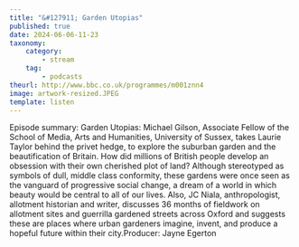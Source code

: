 ```yaml
---
title: "&#127911; Garden Utopias"
published: true
date: 2024-06-06-11-23
taxonomy:
    category:
        - stream
    tag:
        - podcasts
theurl: http://www.bbc.co.uk/programmes/m001znn4
image: artwork-resized.JPEG
template: listen
---
```


Episode summary: Garden Utopias: Michael Gilson, Associate Fellow of the School of Media, Arts and Humanities, University of Sussex, takes Laurie Taylor behind the privet hedge, to explore the suburban garden and the beautification of Britain. How did millions of British people develop an obsession with their own cherished plot of land? Although stereotyped as symbols of dull, middle class conformity, these gardens were once seen as the vanguard of progressive social change, a dream of a world in which beauty would be central to all of our lives. Also, JC Niala, anthropologist, allotment historian and writer, discusses 36 months of fieldwork on allotment sites and guerrilla gardened streets across Oxford and suggests these are places where urban gardeners imagine, invent, and produce a hopeful future within their city.Producer: Jayne Egerton
